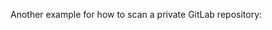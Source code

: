 <!--
SPDX-FileCopyrightText: 2021 iteratec GmbH

SPDX-License-Identifier: Apache-2.0
-->

Another example for how to scan a private GitLab repository:
